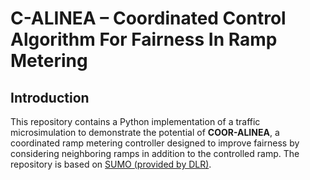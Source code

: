 # C-ALINEA – Coordinated Control Algorithm For Fairness In Ramp Metering

## Introduction
This repository contains a Python implementation of a traffic microsimulation to demonstrate the potential of **COOR-ALINEA**, a coordinated ramp metering controller designed to improve fairness by considering neighboring ramps in addition to the controlled ramp. The repository is based on [SUMO (provided by DLR)](https://sumo.dlr.de).
